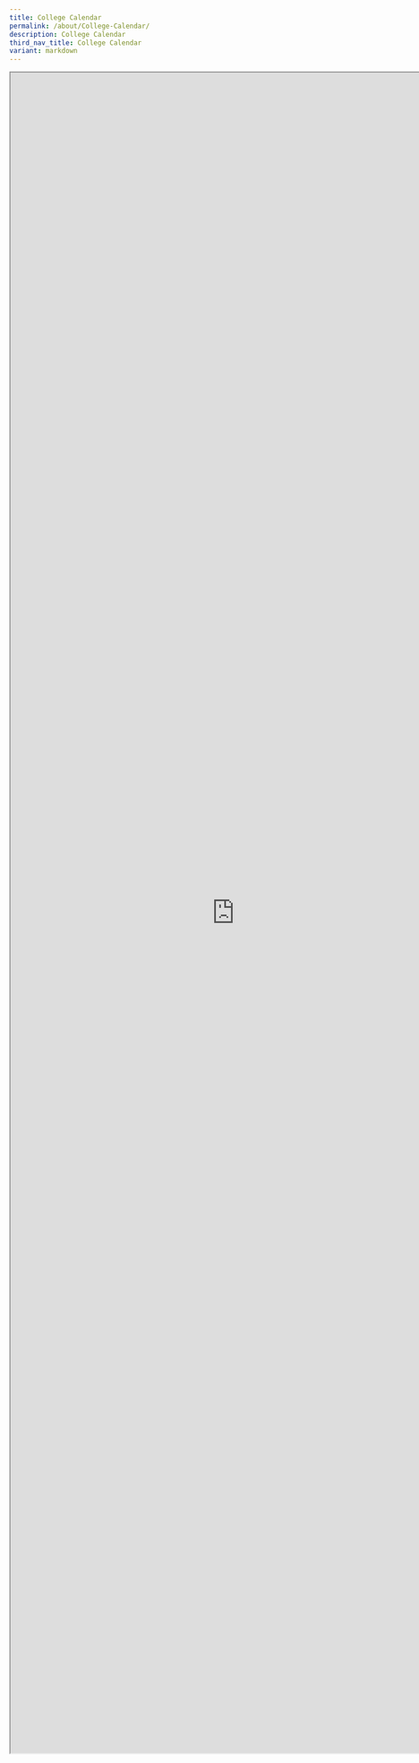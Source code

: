 ```yaml
---
title: College Calendar
permalink: /about/College-Calendar/
description: College Calendar
third_nav_title: College Calendar
variant: markdown
---
```

<iframe src="https://docs.google.com/document/d/e/2PACX-1vTfBENNVFx1LTrl-ebpOvf24SmtFaaTz07qJPjJAatOqKmp13d-vEHZB7PrC7soNw/pub?embedded=true" scrolling="no" height="3000px" width="800px"></iframe>

